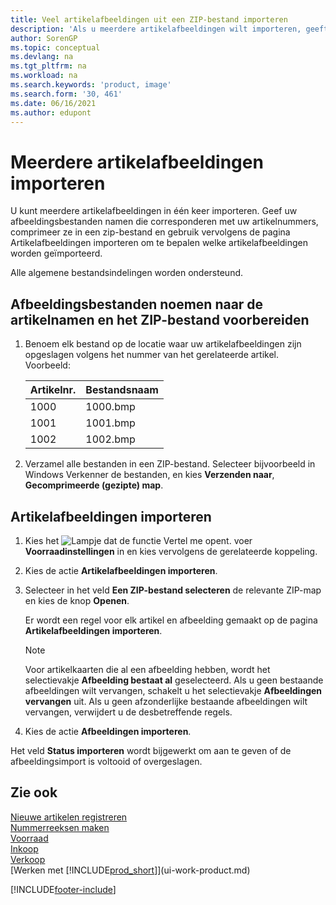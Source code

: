 ```yaml
---
title: Veel artikelafbeeldingen uit een ZIP-bestand importeren
description: 'Als u meerdere artikelafbeeldingen wilt importeren, geeft u uw afbeeldingsbestanden namen die corresponderen met uw artikelnummers, comprimeert u ze in een zip-bestand en gebruikt u vervolgens de pagina Artikelafbeeldingen importeren om te bepalen welke artikelafbeeldingen worden geïmporteerd.'
author: SorenGP
ms.topic: conceptual
ms.devlang: na
ms.tgt_pltfrm: na
ms.workload: na
ms.search.keywords: 'product, image'
ms.search.form: '30, 461'
ms.date: 06/16/2021
ms.author: edupont
---
```

# <a name="import-multiple-item-pictures"></a>Meerdere artikelafbeeldingen importeren
U kunt meerdere artikelafbeeldingen in één keer importeren. Geef uw afbeeldingsbestanden namen die corresponderen met uw artikelnummers, comprimeer ze in een zip-bestand en gebruik vervolgens de pagina Artikelafbeeldingen importeren om te bepalen welke artikelafbeeldingen worden geïmporteerd.

Alle algemene bestandsindelingen worden ondersteund.

## <a name="to-name-picture-files-by-the-item-names-and-prepare-the-zip-file"></a>Afbeeldingsbestanden noemen naar de artikelnamen en het ZIP-bestand voorbereiden
1. Benoem elk bestand op de locatie waar uw artikelafbeeldingen zijn opgeslagen volgens het nummer van het gerelateerde artikel. Voorbeeld:

    |Artikelnr.|Bestandsnaam|
    |-|-|
    |1000|1000.bmp|
    |1001|1001.bmp|
    |1002|1002.bmp|

2. Verzamel alle bestanden in een ZIP-bestand. Selecteer bijvoorbeeld in Windows Verkenner de bestanden, en kies **Verzenden naar**, **Gecomprimeerde (gezipte) map**.     

## <a name="to-import-item-pictures"></a>Artikelafbeeldingen importeren
1. Kies het ![Lampje dat de functie Vertel me opent.](media/ui-search/search_small.png "Vertel me wat u wilt doen") voer **Voorraadinstellingen** in en kies vervolgens de gerelateerde koppeling.
2. Kies de actie **Artikelafbeeldingen importeren**.
3. Selecteer in het veld **Een ZIP-bestand selecteren** de relevante ZIP-map en kies de knop **Openen**.

    Er wordt een regel voor elk artikel en afbeelding gemaakt op de pagina **Artikelafbeeldingen importeren**.

    > [!NOTE]
    > Voor artikelkaarten die al een afbeelding hebben, wordt het selectievakje **Afbeelding bestaat al** geselecteerd. Als u geen bestaande afbeeldingen wilt vervangen, schakelt u het selectievakje **Afbeeldingen vervangen** uit. Als u geen afzonderlijke bestaande afbeeldingen wilt vervangen, verwijdert u de desbetreffende regels.

3. Kies de actie **Afbeeldingen importeren**.

Het veld **Status importeren** wordt bijgewerkt om aan te geven of de afbeeldingsimport is voltooid of overgeslagen.       

## <a name="see-also"></a>Zie ook
[Nieuwe artikelen registreren](inventory-how-register-new-items.md)  
[Nummerreeksen maken](ui-create-number-series.md)  
[Voorraad](inventory-manage-inventory.md)  
[Inkoop](purchasing-manage-purchasing.md)  
[Verkoop](sales-manage-sales.md)  
[Werken met [!INCLUDE[prod_short](includes/prod_short.md)]](ui-work-product.md)


[!INCLUDE[footer-include](includes/footer-banner.md)]
